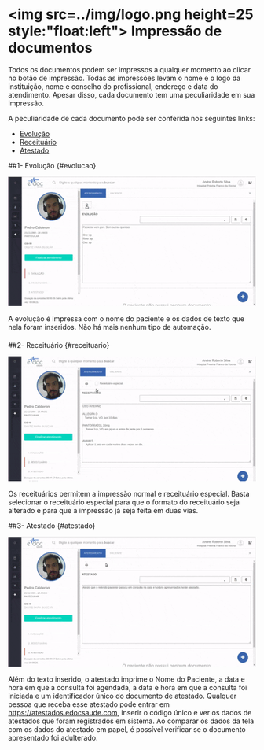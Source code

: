 # <img src=../img/logo.png height=25 style:"float:left"> Impressão de documentos

Todos os documentos podem ser impressos a qualquer momento ao clicar no botão de impressão.
Todas as impressões levam o nome e o logo da instituição, nome e conselho do profissional, endereço e data do atendimento.
Apesar disso, cada documento tem uma peculiaridade em sua impressão.



A peculiaridade de cada documento pode ser conferida nos seguintes links:
* [Evolução](#evolucao)
* [Receituário](#receituario)
* [Atestado](#atestado)


##1- Evolução {#evolucao}


<div class="left-float-framme framme70">
	<img src="../img/atendimento/impressao1.gif">
</div>

<div class="right-float-framme framme28">
	<p>A evolução é impressa com o nome do paciente e os dados de texto que nela foram inseridos. Não há mais nenhum tipo de automação.</p>
	<!-- <ul>
		<li>Insira o texto que deseja salvar para reutilização</li>
		<li>Clique no botão de salvar texto</li>
		<li>Insira o título do texto e salve</li>
	</ul> -->
</div>

<div style="clear: left; margin-bottom: 20px"></div>


##2- Receituário {#receituario}

<div class="left-float-framme framme70">
	<img src="../img/atendimento/impressao2.gif">
</div>

<div class="right-float-framme framme28">
	<p>Os receituários permitem a impressão normal e receituário especial. Basta selecionar o receituário especial para que o formato do receituário seja alterado e para que a impressão já seja feita em duas vias.</p>
</div>

<div style="clear: left;"></div>


##3- Atestado {#atestado}

<div class="left-float-framme framme70">
	<img src="../img/atendimento/impressao3.gif">
</div>
<p>Além do texto inserido, o atestado imprime o Nome do Paciente, a data e hora em que a consulta foi agendada, a data e hora em que a consulta foi iniciada e um identificador único do documento de atestado. Qualquer pessoa que receba esse atestado pode entrar em <a href="https://atestados.edocsaude.com">https://atestados.edocsaude.com</a>, inserir o código único e ver os dados de atestados que foram registrados em sistema. Ao comparar os dados da tela com os dados do atestado em papel, é possível verificar se o documento apresentado foi adulterado.</p>
<div class="right-float-framme framme28">

</div>


<div style="clear: left;"></div>
